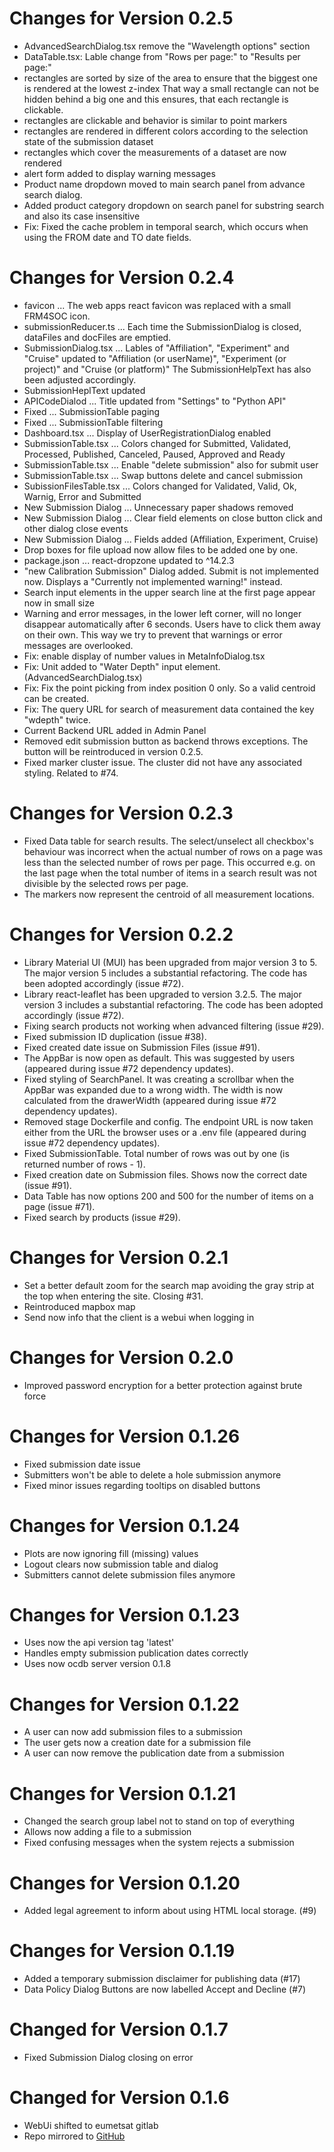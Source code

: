 # Changes for Version 0.2.5
- AdvancedSearchDialog.tsx remove the "Wavelength options" section
- DataTable.tsx: Lable change from "Rows per page:" to "Results per page:" 
- rectangles are sorted by size of the area to ensure that the biggest one is rendered at the lowest z-index
  That way a small rectangle can not be hidden behind a big one and this ensures, that each rectangle
  is clickable. 
- rectangles are clickable and behavior is similar to point markers 
- rectangles are rendered in different colors according to the selection state of the submission dataset 
- rectangles which cover the measurements of a dataset are now rendered
- alert form added to display warning messages
- Product name dropdown moved to main search panel from advance search dialog.
- Added product category dropdown on search panel for substring search and also its case insensitive
- Fix: Fixed the cache problem in temporal search, which occurs when using the FROM date and TO date fields.

# Changes for Version 0.2.4
- favicon ... The web apps react favicon was replaced with a small FRM4SOC icon.  
- submissionReducer.ts ... Each time the SubmissionDialog is closed, dataFiles and docFiles are emptied.
- SubmissionDialog.tsx ... Lables of "Affiliation", "Experiment" and "Cruise" updated to "Affiliation (or userName)", 
  "Experiment (or project)" and "Cruise (or platform)"
  The SubmissionHelpText has also been adjusted accordingly.  
- SubmissionHeplText updated
- APICodeDialod ... Title updated from "Settings" to "Python API"
- Fixed ... SubmissionTable paging
- Fixed ... SubmissionTable filtering
- Dashboard.tsx ... Display of UserRegistrationDialog enabled
- SubmissionTable.tsx ... Colors changed for Submitted, Validated, Processed, Published, Canceled, Paused, Approved and Ready
- SubmissionTable.tsx ... Enable "delete submission" also for submit user
- SubmissionTable.tsx ... Swap buttons delete and cancel submission
- SubissionFilesTable.tsx ... Colors changed for Validated, Valid, Ok, Warnig, Error and Submitted
- New Submission Dialog ... Unnecessary paper shadows removed
- New Submission Dialog ... Clear field elements on close button click and other dialog close events
- New Submission Dialog ... Fields added (Affiliation, Experiment, Cruise)
- Drop boxes for file upload now allow files to be added one by one.
- package.json ... react-dropzone updated to ^14.2.3
- "new Calibration Submission" Dialog added.
  Submit is not implemented now. Displays a "Currently not implemented warning!" instead.
- Search input elements in the upper search line at the first page appear now in small size
- Warning and error messages, in the lower left corner, will no longer disappear automatically after 6 seconds.
  Users have to click them away on their own. This way we try to prevent that warnings or error messages
  are overlooked.
- Fix: enable display of number values in MetaInfoDialog.tsx
- Fix: Unit added to "Water Depth" input element. (AdvancedSearchDialog.tsx)
- Fix: Fix the point picking from index position 0 only. So a valid centroid can be created.
- Fix: The query URL for search of measurement data contained the key "wdepth" twice. 
- Current Backend URL added in Admin Panel
- Removed edit submission button as backend throws exceptions. The button will be reintroduced in version 0.2.5.
- Fixed marker cluster issue. The cluster did not have any associated styling. Related to #74.

# Changes for Version 0.2.3

- Fixed Data table for search results. The select/unselect all checkbox's behaviour was incorrect when the actual number
  of rows on a page was less than the selected number of rows per page. This occurred e.g. on the last page when the
  total number of items in a search result was not divisible by the selected rows per page.
- The markers now represent the centroid of all measurement locations.

# Changes for Version 0.2.2

- Library Material UI (MUI) has been upgraded from major version 3 to 5.
  The major version 5 includes a substantial refactoring. The code has been adopted accordingly
  (issue #72).
- Library react-leaflet has been upgraded to version 3.2.5. The major version 3 includes
  a substantial refactoring. The code has been adopted accordingly (issue #72).
- Fixing search products not working when advanced filtering (issue #29).
- Fixed submission ID duplication (issue #38).
- Fixed created date issue on Submission Files (issue #91).
- The AppBar is now open as default. This was suggested by users (appeared during issue #72 dependency updates).
- Fixed styling of SearchPanel. It was creating a scrollbar when the AppBar was expanded due to a wrong width. The width
  is now calculated from the drawerWidth (appeared during issue #72 dependency updates).
- Removed stage Dockerfile and config. The endpoint URL is now taken either from the URL the browser uses or a .env
  file (appeared during issue #72 dependency updates).
- Fixed SubmissionTable. Total number of rows was out by one (is returned number of rows - 1).
- Fixed creation date on Submission files. Shows now the correct date (issue #91).
- Data Table has now options 200 and 500 for the number of items on a page (issue #71).
- Fixed search by products (issue #29).

# Changes for Version 0.2.1

- Set a better default zoom for the search map avoiding the gray strip at the top when entering the site. Closing #31.
- Reintroduced mapbox map
- Send now info that the client is a webui when logging in

# Changes for Version 0.2.0

- Improved password encryption for a better protection against brute force

# Changes for Version 0.1.26

- Fixed submission date issue
- Submitters won't be able to delete a hole submission anymore
- Fixed minor issues regarding tooltips on disabled buttons

# Changes for Version 0.1.24

- Plots are now ignoring fill (missing) values
- Logout clears now submission table and dialog
- Submitters cannot delete submission files anymore

# Changes for Version 0.1.23

- Uses now the api version tag 'latest'
- Handles empty submission publication dates correctly
- Uses now ocdb server version 0.1.8

# Changes for Version 0.1.22

- A user can now add submission files to a submission
- The user gets now a creation date for a submission file
- A user can now remove the publication date from a submission

# Changes for Version 0.1.21

- Changed the search group label not to stand on top of everything
- Allows now adding a file to a submission
- Fixed confusing messages when the system rejects a submission

# Changes for Version 0.1.20

- Added legal agreement to inform about using HTML local storage. (#9)

# Changes for Version 0.1.19

- Added a temporary submission disclaimer for publishing data (#17)
- Data Policy Dialog Buttons are now labelled Accept and Decline (#7)

# Changed for Version 0.1.7

- Fixed Submission Dialog closing on error

# Changed for Version 0.1.6

- WebUi shifted to eumetsat gitlab
- Repo mirrored to [GitHub](https://github.com/eocdb/ocdb-webui)
